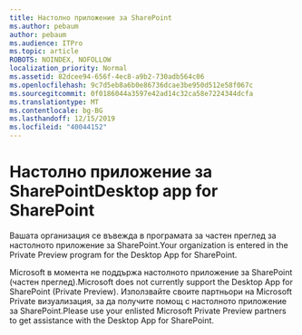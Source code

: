 ```yaml
---
title: Настолно приложение за SharePoint
ms.author: pebaum
author: pebaum
ms.audience: ITPro
ms.topic: article
ROBOTS: NOINDEX, NOFOLLOW
localization_priority: Normal
ms.assetid: 82dcee94-656f-4ec8-a9b2-730adb564c06
ms.openlocfilehash: 9c7d5eb8a6b0e86736dcae3be950d512e58f067c
ms.sourcegitcommit: 0f0186044a3597e42ad14c32ca58e7224344dcfa
ms.translationtype: MT
ms.contentlocale: bg-BG
ms.lasthandoff: 12/15/2019
ms.locfileid: "40044152"
---
```

# <a name="desktop-app-for-sharepoint"></a><span data-ttu-id="8198b-102">Настолно приложение за SharePoint</span><span class="sxs-lookup"><span data-stu-id="8198b-102">Desktop app for SharePoint</span></span>

<span data-ttu-id="8198b-103">Вашата организация се въвежда в програмата за частен преглед за настолното приложение за SharePoint.</span><span class="sxs-lookup"><span data-stu-id="8198b-103">Your organization is entered in the Private Preview program for the Desktop App for SharePoint.</span></span>

<span data-ttu-id="8198b-104">Microsoft в момента не поддържа настолното приложение за SharePoint (частен преглед).</span><span class="sxs-lookup"><span data-stu-id="8198b-104">Microsoft does not currently support the Desktop App for SharePoint (Private Preview).</span></span> <span data-ttu-id="8198b-105">Използвайте своите партньори на Microsoft Private визуализация, за да получите помощ с настолното приложение за SharePoint.</span><span class="sxs-lookup"><span data-stu-id="8198b-105">Please use your enlisted Microsoft Private Preview partners to get assistance with the Desktop App for SharePoint.</span></span>

